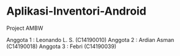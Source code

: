 # Aplikasi-Inventori-Android
Project AMBW

Anggota 1 : Leonando L. S. (C14190010)
Anggota 2 : Ardian Asman (C14190018)
Anggota 3 : Febri (C14190039)
